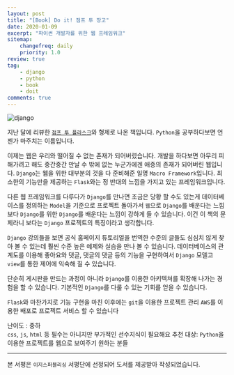 ```yaml
---
layout: post
title: "[Book] Do it! 점프 투 장고"
date: 2020-01-09
excerpt: "파이썬 개발자를 위한 웹 프레임워크"
sitemap:
    changefreq: daily
    priority: 1.0
review: true
tag:
    - django
    - python
    - book
    - doit
comments: true
---
```


![django](https://sihan-son.github.io/public/book/easy/django.jpg)


지난 달에 리뷰한 <a href='https://sihan-son.github.io/do-it-flask'>`점프 투 플라스크`</a>와 형제로 나온 책입니다. `Python`을 공부하다보면 언젠가 마주치는 이름입니다. 

이제는 웹은 우리와 떨어질 수 없는 존재가 되어버렸습니다. 개발을 하다보면 아무리 피해가려고 해도 중간중간 만날 수 밖에 없는 누군가에겐 애증의 존재가 되어버린 웹입니다. `Django`는 웹을 위한 대부분의 것을 다 준비해준 일명 `Macro Framework`입니다. 최소한의 기능만을 제공하는 `Flask`와는 정 반대의 느낌을 가지고 있는 프레임워크입니다. 

다른 웹 프레임워크를 다루다가 `Django`를 만나면 조금은 당황 할 수도 있는게 데이터베이스를 정의하는 `Model`을 기준으로 프로젝트 돌아가서 `웹`으로 `Django`를 배운다는 느낌보다 `Django`를 위한  `Django`를 배운다는 느낌이 강하게 들 수 있습니다. 이건 이 책의 문제라니 보다는 `Django` 프로젝트의 특징이라고 생각합니다. 

`Django` 강의들을 보면 공식 홈페이지 튜토리얼을 번역한 수준의 글들도 심심치 않게 찾아 볼 수 있는데 훨씬 수준 높은 예제와 실습을 만나 볼 수 있습니다. 데이터베이스의 관계도를 이용해 좋아요와 댓글, 댓글의 댓글 등의 기능을 구현하여서 `Django` 모델고 `view`를 통한 제어에 익숙해 질 수 있습니다. 

단순히 게시판을 만드는 과정이 아니라 `Django`를 이용한 아키텍쳐를 확장해 나가는 경험을 할 수 있습니다. 기본적인 `Django`를 다룰 수 있는 기회를 얻을 수 있습니다.

`Flask`와 마찬가지로 기능 구현을 마친 이후에는 `git`을 이용한 프로젝트 관리 `AWS`를 이용한 배포로 프로젝트 서비스 할 수 있습니다

난이도 : 중하  
`css`, `js`, `html` 등 필수는 아니지만 부가적인 선수지식이 필요해요
추천 대상: `Python`을 이용한 프로젝트를 웹으로 보여주기 원하는 분들

---

본 서평은 `이지스퍼블리싱` 서평단에 선정되어 도서를 제공받아 작성되었습니다.
